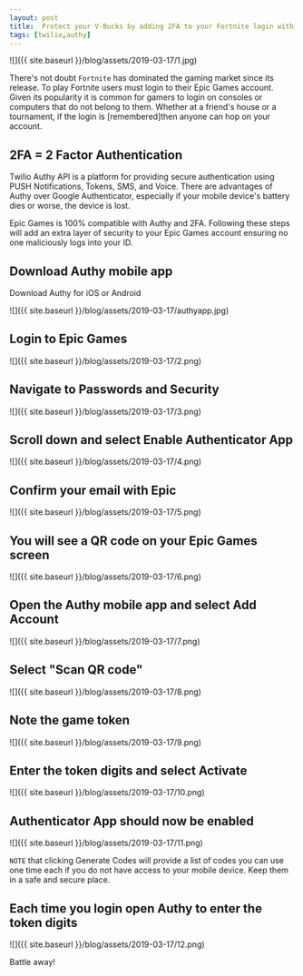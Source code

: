 ```yaml
---
layout: post
title:  Protect your V-Bucks by adding 2FA to your Fortnite login with Twilio Authy
tags: [twilio,authy]
---
```

![]({{ site.baseurl }}/blog/assets/2019-03-17/1.jpg)
<!--more-->

There's not doubt `Fortnite` has dominated the gaming market since its release. To play Fortnite users must login to their Epic Games account. Given its popularity it is common for gamers to login on consoles or computers that do not belong to them. Whether at a friend's house or a tournament, if the login is [remembered]then anyone can hop on your account. 

## 2FA = 2 Factor Authentication

Twilio Authy API is a platform for providing secure authentication using PUSH Notifications, Tokens, SMS, and Voice.  There are advantages of Authy over Google Authenticator, especially if your mobile device's battery dies or worse, the device is lost. 

Epic Games is 100% compatible with Authy and 2FA. Following these steps will add an extra layer of security to your Epic Games account ensuring no one maliciously logs into your ID. 

## Download Authy mobile app

Download Authy for iOS or Android

![]({{ site.baseurl }}/blog/assets/2019-03-17/authyapp.jpg)

## Login to Epic Games

![]({{ site.baseurl }}/blog/assets/2019-03-17/2.png)

## Navigate to Passwords and Security

![]({{ site.baseurl }}/blog/assets/2019-03-17/3.png)

## Scroll down and select Enable Authenticator App

![]({{ site.baseurl }}/blog/assets/2019-03-17/4.png)

## Confirm your email with Epic

![]({{ site.baseurl }}/blog/assets/2019-03-17/5.png)

## You will see a QR code on your Epic Games screen

![]({{ site.baseurl }}/blog/assets/2019-03-17/6.png)

## Open the Authy mobile app and select Add Account

![]({{ site.baseurl }}/blog/assets/2019-03-17/7.png)

## Select "Scan QR code"

![]({{ site.baseurl }}/blog/assets/2019-03-17/8.png)

## Note the game token

![]({{ site.baseurl }}/blog/assets/2019-03-17/9.png)

## Enter the token digits and select Activate

![]({{ site.baseurl }}/blog/assets/2019-03-17/10.png)

## Authenticator App should now be enabled

![]({{ site.baseurl }}/blog/assets/2019-03-17/11.png)

`NOTE` that clicking Generate Codes will provide a list of codes you can use one time each if you do not have access to your mobile device. Keep them in a safe and secure place.

## Each time you login open Authy to enter the token digits

![]({{ site.baseurl }}/blog/assets/2019-03-17/12.png)

Battle away!